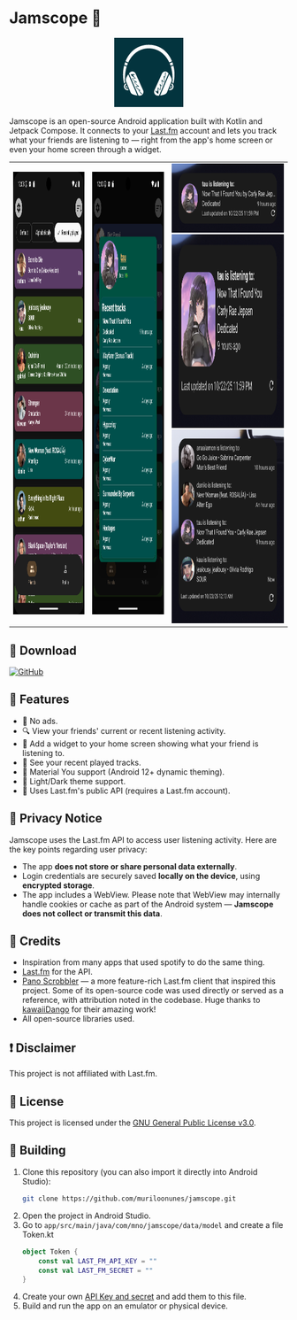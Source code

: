# Jamscope 🎵
<p align="center">
  <img src="app/src/main/res/drawable/app_icon.png" alt="app icon" height="125"/>
</p>

Jamscope is an open-source Android application built with Kotlin and Jetpack Compose. It connects to
your [Last.fm](https://www.last.fm) account and lets you track what your friends are listening to —
right from the app's home screen or even your home screen through a widget.

<p align="center">
  <table>
    <tr>
      <td>
        <img src="screenshots/home_screen.png" alt="home screen" height="800">
      </td>
      <td>
        <img src="screenshots/recent_tracks_screen.png" alt="friends' recent tracks" height="800">
      </td>
      <td>
        <img src="screenshots/widget_small.png" alt="small widget" height="125"><br>
        <img src="screenshots/widget_large.png" alt="large widget" height="350"><br>
        <img src="screenshots/group_widget.png" alt="group of friends widget" height="350">
      </td>
    </tr>
  </table>
</p>

## 📲 Download

[![GitHub](https://img.shields.io/badge/GitHub-100000?style=for-the-badge&logo=github&logoColor=white)](https://github.com/muriloonunes/jamscope/releases)

## 🚀 Features

- 🚫 No ads.
- 🔍 View your friends' current or recent listening activity.
- 📱 Add a widget to your home screen showing what your friend is listening to.
- 🔎 See your recent played tracks.
- 🎨 Material You support (Android 12+ dynamic theming).
- 🌙 Light/Dark theme support.
- 📡 Uses Last.fm's public API (requires a Last.fm account).

## 🔐 Privacy Notice

Jamscope uses the Last.fm API to access user listening activity. Here are the key points regarding
user privacy:

- The app **does not store or share personal data externally**.
- Login credentials are securely saved **locally on the device**, using **encrypted storage**.
- The app includes a WebView. Please note that WebView may internally handle cookies or cache as
  part of the Android system — **Jamscope does not collect or transmit this data**.

## 🧾 Credits

- Inspiration from many apps that used spotify to do the same thing.
- [Last.fm](https://www.last.fm) for the API.
- [Pano Scrobbler](https://github.com/kawaiiDango/pano-scrobbler/) — a more feature-rich Last.fm
  client that inspired this project. Some of its open-source code was used directly or served as a
  reference, with attribution noted in the codebase. Huge thanks
  to [kawaiiDango](https://github.com/kawaiiDango) for their amazing work!
- All open-source libraries used.

## ❗ Disclaimer

This project is not affiliated with Last.fm.

## 📃 License

This project is licensed under the [GNU General Public License v3.0](LICENSE.txt).

## 🔨 Building

1. Clone this repository (you can also import it directly into Android Studio):
   ```bash
   git clone https://github.com/muriloonunes/jamscope.git
   ```
2. Open the project in Android Studio.
3. Go to `app/src/main/java/com/mno/jamscope/data/model` and create a file Token.kt
    ```kotlin
    object Token {
        const val LAST_FM_API_KEY = ""
        const val LAST_FM_SECRET = ""
    }
    ```
4. Create your own [API Key and secret](https://www.last.fm/api/account/create) and add them to this
   file.
5. Build and run the app on an emulator or physical device.